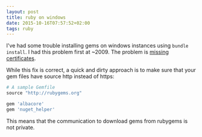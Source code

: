 ```yaml
---
layout: post
title: ruby on windows
date: 2015-10-16T07:57:52+02:00
tags: ruby
---
```

I've had some trouble installing gems on windows instances using ```bundle install```. I had this problem first at ~2009. The problem is [missing certificates](https://gist.github.com/luislavena/f064211759ee0f806c88).

While this fix is correct, a quick and dirty approach is to make sure that your gem files have source http instead of https:

```ruby
# A sample Gemfile
source "http://rubygems.org"

gem 'albacore'
gem 'nuget_helper'
```

This means that the communication to download gems from rubygems is not private.

